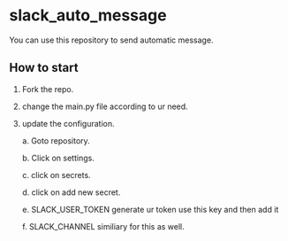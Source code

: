 # slack_auto_message
You can use this repository to send automatic message. 

## How to start 
1. Fork the repo.
2. change the main.py file according to ur need.
3. update the configuration.
   
   a. Goto repository.
   
   b. Click on settings.
   
   c. click on secrets.
   
   d. click on add new secret.
   
   e. SLACK_USER_TOKEN generate ur token use this key and then add it
   
   f. SLACK_CHANNEL similiary for this as well.


   
   
